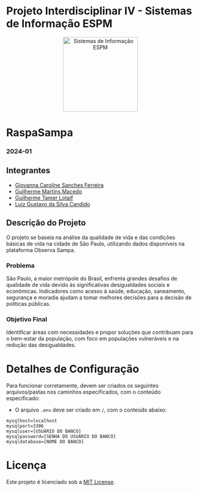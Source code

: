 # Projeto Interdisciplinar IV - Sistemas de Informação ESPM

<p style="text-align: center;">
    <a href="https://www.espm.br/cursos-de-graduacao/sistemas-de-informacao/"><img src="https://avatars.githubusercontent.com/u/49880458?s=200&v=4" alt="Sistemas de Informação ESPM" style="height: 200px; width: 200px;"/></a>
</p>

# RaspaSampa

### 2024-01

## Integrantes
- [Giovanna Caroline Sanches Ferreira](https://github.com/gihferreir4)
- [Guilherme Martins Macedo](https://github.com/gmacedo16)
- [Guilherme Tamer Lotaif](https://github.com/Guilherme-Lotaif)
- [Luiz Gustavo da Silva Candido](https://github.com/gustavo-candidoo)

## Descrição do Projeto

O projeto se baseia na análise da qualidade de vida e das condições básicas de vida na cidade de São Paulo, utilizando dados disponíveis na plataforma Observa Sampa.

### Problema

São Paulo, a maior metrópole do Brasil, enfrenta grandes desafios de qualidade de vida devido às significativas desigualdades sociais e econômicas. Indicadores como acesso à saúde, educação, saneamento, segurança e moradia ajudam a tomar melhores decisões para a decisão de políticas públicas.

### Objetivo Final

Identificar áreas com necessidades e propor soluções que contribuam para o bem-estar da população, com foco em populações vulneráveis e na redução das desigualdades.

# Detalhes de Configuração

Para funcionar corretamente, devem ser criados os seguintes arquivos/pastas nos caminhos especificados, com o conteúdo especificado:

- O arquivo `.env` deve ser criado em `/`, com o conteúdo abaixo:
```
mysqlhost=localhost
mysqlport=3306
mysqluser=[USUÁRIO DO BANCO]
mysqlpassword=[SENHA DO USUÁRIO DO BANCO]
mysqldatabase=[NOME DO BANCO]
```

# Licença

Este projeto é licenciado sob a [MIT License](https://github.com/tech-espm/inter-4sem-2024-raspasampa/blob/main/LICENSE).
